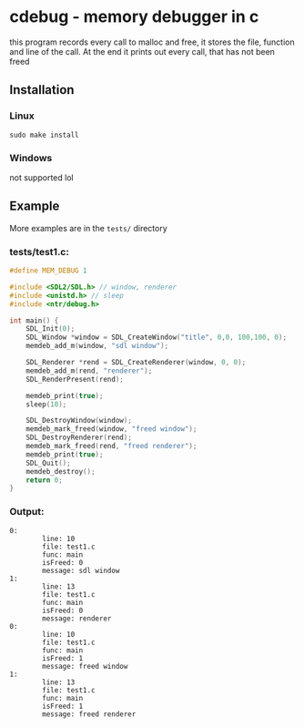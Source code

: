 # cdebug - memory debugger in c

this program records every call to malloc and free, it stores the file, function and line of the call. At the end it prints out every call, that has not been freed

## Installation

### Linux

```
sudo make install
```

### Windows

not supported lol

## Example

More examples are in the `tests/` directory

### tests/test1.c:
```c
#define MEM_DEBUG 1

#include <SDL2/SDL.h> // window, renderer
#include <unistd.h> // sleep
#include <ntr/debug.h>

int main() {
	SDL_Init(0);
	SDL_Window *window = SDL_CreateWindow("title", 0,0, 100,100, 0);
	memdeb_add_m(window, "sdl window");

	SDL_Renderer *rend = SDL_CreateRenderer(window, 0, 0);
	memdeb_add_m(rend, "renderer");
	SDL_RenderPresent(rend);

	memdeb_print(true);
	sleep(10);

	SDL_DestroyWindow(window);
	memdeb_mark_freed(window, "freed window");
	SDL_DestroyRenderer(rend);
	memdeb_mark_freed(rend, "freed renderer");
	memdeb_print(true);
	SDL_Quit();
	memdeb_destroy();
	return 0;
}
```
### Output:
```
0:
        line: 10
        file: test1.c
        func: main
        isFreed: 0
        message: sdl window
1:
        line: 13
        file: test1.c
        func: main
        isFreed: 0
        message: renderer
0:
        line: 10
        file: test1.c
        func: main
        isFreed: 1
        message: freed window
1:
        line: 13
        file: test1.c
        func: main
        isFreed: 1
        message: freed renderer
```
